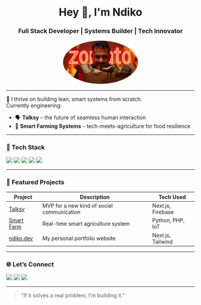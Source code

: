 <h1 align="center">Hey 👋, I'm Ndiko</h1>
<h3 align="center">Full Stack Developer | Systems Builder | Tech Innovator</h3>

<p align="center">
  <img src="https://raw.githubusercontent.com/WilsonNdiko/WilsonNdiko/main/4.jpeg" alt="Ndiko" width="200" style="border-radius: 50%;" />
</p>

---

🚀 I thrive on building lean, smart systems from scratch.  
Currently engineering:

- 🗣️ **Talksy** – the future of seamless human interaction  
- 🌾 **Smart Farming Systems** – tech-meets-agriculture for food resilience

---

### 🧰 Tech Stack

<p>
  <img src="https://img.shields.io/badge/-Next.js-black?logo=next.js&style=for-the-badge" />
  <img src="https://img.shields.io/badge/-JavaScript-F7DF1E?logo=javascript&style=for-the-badge" />
  <img src="https://img.shields.io/badge/-Python-3776AB?logo=python&style=for-the-badge" />
  <img src="https://img.shields.io/badge/-PHP-777BB4?logo=php&style=for-the-badge" />
  <img src="https://img.shields.io/badge/-Java-007396?logo=java&style=for-the-badge" />
</p>

---

### 📌 Featured Projects

| Project        | Description                                 | Tech Used         |
|----------------|---------------------------------------------|-------------------|
| [Talksy](#)     | MVP for a new kind of social communication  | Next.js, Firebase |
| [Smart Farm](#) | Real-time smart agriculture system          | Python, PHP, IoT  |
| [ndiko.dev](https://wilsonndiko.netlify.app/#)  | My personal portfolio website               | Next.js, Tailwind |

---

### 🌐 Let’s Connect

<p>
  <a href="https://wilsonndiko.netlify.app/#" target="_blank"><img src="https://img.shields.io/badge/-ndiko.dev-000?&logo=vercel&style=for-the-badge" /></a>
  <a href="https://linkedin.com/in/yourLinkedInUsername" target="_blank"><img src="https://img.shields.io/badge/-LinkedIn-0077B5?logo=linkedin&style=for-the-badge" /></a>
  <a href="https://twitter.com/yourTwitterHandle" target="_blank"><img src="https://img.shields.io/badge/-Twitter-1DA1F2?logo=twitter&style=for-the-badge" /></a>
</p>

---

> “If it solves a real problem, I’m building it.”
